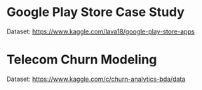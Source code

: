 # Google Play Store Case Study

Dataset: https://www.kaggle.com/lava18/google-play-store-apps

# Telecom Churn Modeling

Dataset: https://www.kaggle.com/c/churn-analytics-bda/data

